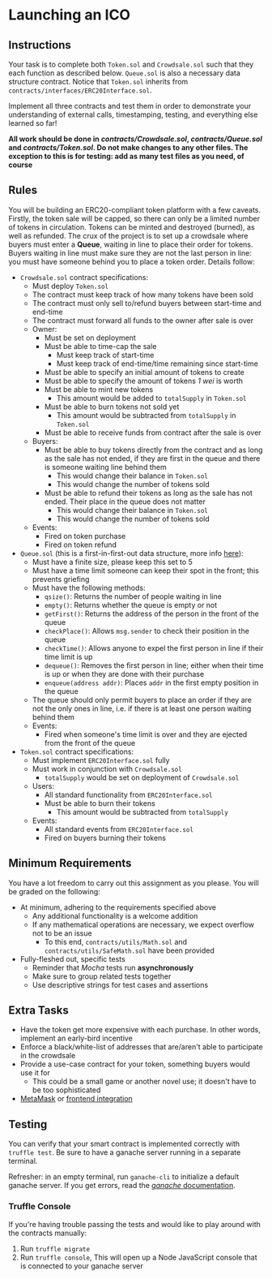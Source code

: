 # Launching an ICO
## Instructions

Your task is to complete both `Token.sol` and `Crowdsale.sol` such that they each function as described below. `Queue.sol` is also a necessary data structure contract. Notice that `Token.sol` inherits from `contracts/interfaces/ERC20Interface.sol`.

Implement all three contracts and test them in order to demonstrate your understanding of external calls, timestamping, testing, and everything else learned so far!

**All work should be done in _contracts/Crowdsale.sol_, _contracts/Queue.sol_ and _contracts/Token.sol_. Do not make changes to any other files. The exception to this is for testing: add as many test files as you need, of course**

## Rules
You will be building an ERC20-compliant token platform with a few caveats. Firstly, the token sale will be capped, so there can only be a limited number of tokens in circulation. Tokens can be minted and destroyed (burned), as well as refunded. The crux of the project is to set up a crowdsale where buyers must enter a **Queue**, waiting in line to place their order for tokens. Buyers waiting in line must make sure they are not the last person in line: you must have someone behind you to place a token order.
Details follow:
* `Crowdsale.sol` contract specifications:
	* Must deploy `Token.sol`
	* The contract must keep track of how many tokens have been sold
	* The contract must only sell to/refund buyers between start-time and end-time
	* The contract must forward all funds to the owner after sale is over
	* Owner:
		* Must be set on deployment
		* Must be able to time-cap the sale
			* Must keep track of start-time
			* Must keep track of end-time/time remaining since start-time
		* Must be able to specify an initial amount of tokens to create
		* Must be able to specify the amount of tokens _1 wei_ is worth
		* Must be able to mint new tokens
			* This amount would be added to `totalSupply` in `Token.sol`
		* Must be able to burn tokens not sold yet
			* This amount would be subtracted from `totalSupply` in `Token.sol`
		* Must be able to receive funds from contract after the sale is over
	* Buyers:
		* Must be able to buy tokens directly from the contract and as long as the sale has not ended, if they are first in the queue and there is someone waiting line behind them
			* This would change their balance in `Token.sol`
			* This would change the number of tokens sold
		* Must be able to refund their tokens as long as the sale has not ended. Their place in the queue does not matter
			* This would change their balance in `Token.sol`
			* This would change the number of tokens sold
	* Events:
		* Fired on token purchase
		* Fired on token refund
* `Queue.sol` (this is a first-in-first-out data structure, more info [here](http://interactivepython.org/courselib/static/pythonds/BasicDS/ImplementingaQueueinPython.html)):
	* Must have a finite size, please keep this set to 5
	* Must have a time limit someone can keep their spot in the front; this prevents griefing
	* Must have the following methods:
		* `qsize()`: Returns the number of people waiting in line
		* `empty()`: Returns whether the queue is empty or not
		* `getFirst()`: Returns the address of the person in the front of the queue
		* `checkPlace()`: Allows `msg.sender` to check their position in the queue
		* `checkTime()`: Allows anyone to expel the first person in line if their time limit is up
		* `dequeue()`: Removes the first person in line; either when their time is up or when they are done with their purchase
		* `enqueue(address addr)`: Places `addr` in the first empty position in the queue
	* The queue should only permit buyers to place an order if they are not the only ones in line, i.e. if there is at least one person waiting behind them
	* Events:
		* Fired when someone's time limit is over and they are ejected from the front of the queue
* `Token.sol` contract specifications:
	* Must implement `ERC20Interface.sol` fully
	* Must work in conjunction with `Crowdsale.sol`
		* `totalSupply` would be set on deployment of `Crowdsale.sol`
	* Users:
		* All standard functionality from `ERC20Interface.sol`
		* Must be able to burn their tokens
			* This amount would be subtracted from `totalSupply`
	* Events:
		* All standard events from `ERC20Interface.sol`
		* Fired on buyers burning their tokens

## Minimum Requirements
You have a lot freedom to carry out this assignment as you please. You will be graded on the following:
* At minimum, adhering to the requirements specified above
	* Any additional functionality is a welcome addition
	* If any mathematical operations are necessary, we expect overflow not to be an issue
		* To this end, `contracts/utils/Math.sol` and `contracts/utils/SafeMath.sol` have been provided
* Fully-fleshed out, specific tests
	* Reminder that _Mocha_ tests run **asynchronously**
	* Make sure to group related tests together
	* Use descriptive strings for test cases and assertions

## Extra Tasks
* Have the token get more expensive with each purchase. In other words, implement an early-bird incentive
* Enforce a black/white-list of addresses that are/aren't able to participate in the crowdsale
* Provide a use-case contract for your token, something buyers would use it for
	* This could be a small game or another novel use; it doesn't have to be too sophisticated
* [MetaMask](https://metamask.io/) or [frontend integration](https://github.com/ethereum/web3.js/)

## Testing 
You can verify that your smart contract is implemented correctly with `truffle test`. Be sure to have a ganache server running in a separate terminal.

Refresher: in an empty terminal, run `ganache-cli` to initialize a default ganache server. If you get errors, read the [_ganache_ documentation](https://github.com/trufflesuite/ganache-cli).

### Truffle Console
If you're having trouble passing the tests and would like to play around with the contracts manually:
1. Run `truffle migrate`
2. Run `truffle console`, This will open up a Node JavaScript console that is connected to your ganache server
